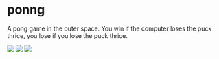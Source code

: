 ponng
=====

A pong game in the outer space. You win if the computer loses the puck thrice, you lose if you lose the puck thrice. 

<img src = http://i.imgur.com/FCIO7CU.jpg>
<img src = http://i.imgur.com/2BR53nq.jpg>
<img src = http://i.imgur.com/f3Tf6CE.jpg>
